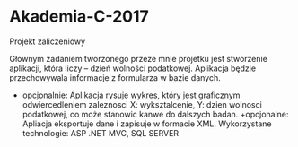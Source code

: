 # Akademia-C-2017
Projekt zaliczeniowy 

Głownym zadaniem tworzonego przeze mnie projetku jest stworzenie aplikacji, która liczy – dzień wolności podatkowej. 
Aplikacja będzie przechowywala informacje z formularza w bazie danych. 
+ opcjonalnie: Aplikacja rysuje wykres, który jest graficznym odwiercedleniem zaleznosci X: wyksztalcenie, Y: dzien wolnosci podatkowej, co może stanowic kanwe do dalszych badan. 
+opcjonalne: Apliacja eksportuje dane i zapisuje w formacie XML.
Wykorzystane technologie: ASP .NET MVC,  SQL SERVER


